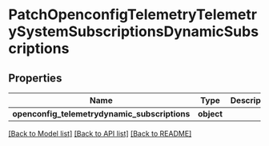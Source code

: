 # PatchOpenconfigTelemetryTelemetrySystemSubscriptionsDynamicSubscriptions

## Properties
Name | Type | Description | Notes
------------ | ------------- | ------------- | -------------
**openconfig_telemetrydynamic_subscriptions** | **object** |  | [optional] 

[[Back to Model list]](../README.md#documentation-for-models) [[Back to API list]](../README.md#documentation-for-api-endpoints) [[Back to README]](../README.md)


